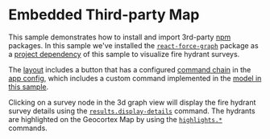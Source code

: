 # Embedded Third-party Map

This sample demonstrates how to install and import 3rd-party [npm](https://www.npmjs.com/) packages. In this sample we've installed the [`react-force-graph`](https://github.com/vasturiano/react-force-graph) package as a [project dependency](package.json) of this sample to visualize fire hydrant surveys.

The [layout](app/layout.xml) includes a button that has a configured [command chain](https://developers.geocortex.com/docs/web/configuration-commands-operations/#command-chains) in the [app config](app/app.json), which includes a custom command implemented in the [model in this sample](src/components/ThreeDimensionalGraph/ThreeDimensionalGraphModel.ts).

Clicking on a survey node in the 3d graph view will display the fire hydrant survey details using the [`results.display-details`](https://developers.geocortex.com/docs/web/api-commands-operations-events#command-results.display-details) command. The hydrants are highlighted on the Geocortex Map by using the [`highlights.*`](https://developers.geocortex.com/docs/web/api-commands-operations-events#command-highlights.add) commands.

